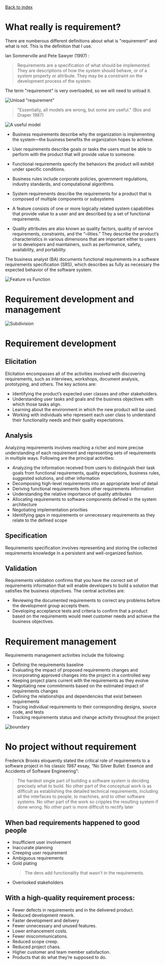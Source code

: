 [Back to index](../req_eng_index.md)

# What really is requirement?

There are numberous different definitions about what is "requirement" and what is not. This is the definition that I use.

Ian Sommerville and Pete Sawyer (1997) :

> Requirements are a specification of what should be implemented. They are
> descriptions of how the system should behave, or of a system property or attribute.
> They may be a constraint on the development process of the system.

The term "requirement" is very overloaded, so we will need to unload it.

![Unload "requirement"](imgs/terms_and_definitions.png)

> "Essentially, all models are wrong, but some are useful."
> (Box and Draper 1987)

![A useful model](imgs/one_model.png)

- Business requirements describe why the organization is implementing the system—the business benefits the organization hopes to achieve.

- User requirements describe goals or tasks the users must be able to perform with the product that will provide value to someone.

- Functional requirements specify the behaviors the product will exhibit under specific conditions.

- Business rules include corporate policies, government regulations, industry standards, and computational algorithms.

- System requirements describe the requirements for a product that is composed of multiple components or subsystems

- A feature consists of one or more logically related system capabilities that provide value to a user and are described by a set of functional requirements.

- Quality attributes are also known as quality factors, quality of service requirements, constraints, and the “–ilities.” They describe the product’s characteristics in various dimensions that are important either to users or to developers and maintainers, such as performance, safety, availability, and portability.

The business analyst (BA) documents functional requirements in a software requirements specification (SRS), which describes as fully as necessary the expected behavior of the software system.

![Feature vs Function](imgs/features_vs_functions.png)

# Requirement development and management

![Subdivision](imgs/req_dev_and_manage.png)

# Requirement development

## Elicitation

Elicitation encompasses all of the activities involved with discovering requirements, such as interviews, workshops, document analysis, prototyping, and others. The key actions are:

- Identifying the product’s expected user classes and other stakeholders.
- Understanding user tasks and goals and the business objectives with which those tasks align.
- Learning about the environment in which the new product will be used.
- Working with individuals who represent each user class to understand their functionality needs and their quality expectations.

## Analysis

Analyzing requirements involves reaching a richer and more precise understanding of each requirement and representing sets of requirements in multiple ways. Following are the principal
activities:

- Analyzing the information received from users to distinguish their task goals from functional requirements, quality expectations, business rules, suggested solutions, and other information
- Decomposing high-level requirements into an appropriate level of detail
- Deriving functional requirements from other requirements information
- Understanding the relative importance of quality attributes
- Allocating requirements to software components defined in the system architecture
- Negotiating implementation priorities
- Identifying gaps in requirements or unnecessary requirements as they relate to the defined scope

## Specification

Requirements specification involves representing and storing the collected requirements knowledge in a persistent and well-organized fashion.

## Validation

Requirements validation confirms that you have the correct set of requirements information that will enable developers to build a solution that satisfies the business objectives. The central activities are:

- Reviewing the documented requirements to correct any problems before the development group accepts them.
- Developing acceptance tests and criteria to confirm that a product based on the requirements would meet customer needs and achieve the business objectives.

# Requirement management

Requirements management activities include the following:

- Defining the requirements baseline
- Evaluating the impact of proposed requirements changes and incorporating approved changes into the project in a controlled way
- Keeping project plans current with the requirements as they evolve
- Negotiating new commitments based on the estimated impact of requirements changes
- Defining the relationships and dependencies that exist between requirements
- Tracing individual requirements to their corresponding designs, source code, and tests
- Tracking requirements status and change activity throughout the project

![boundary](boundary.png)

# No project without requirement

Frederick Brooks eloquently stated the critical role of requirements to a software project in his classic 1987 essay, “No Silver Bullet: Essence and Accidents of Software Engineering”:

> The hardest single part of building a software system is deciding precisely what to
> build. No other part of the conceptual work is as difficult as establishing the detailed
> technical requirements, including all the interfaces to people, to machines, and to
> other software systems. No other part of the work so cripples the resulting system if
> done wrong. No other part is more difficult to rectify later

## When bad requirements happened to good people

- Insufficient user involvement
- Inaccurate planning
- Creeping user requirement
- Ambiguous requirements
- Gold plating
  > The devs add functionality that wasn't in the requirements.
- Overlooked stakeholders

## With a high-quality requirement process:

- Fewer defects in requirements and in the delivered product.
- Reduced development rework.
- Faster development and delivery
- Fewer unnecessary and unused features.
- Lower enhancement costs.
- Fewer miscommunications.
- Reduced scope creep.
- Reduced project chaos.
- Higher customer and team member satisfaction.
- Products that do what they’re supposed to do.
